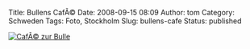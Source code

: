 Title: Bullens CafÃ©
Date: 2008-09-15 08:09
Author: tom
Category: Schweden
Tags: Foto, Stockholm
Slug: bullens-cafe
Status: published

[![CafÃ© zur
Bulle](/pic/bullenscafe_s.jpg "CafÃ© zur Bulle")](/pic/bullenscafe_l.jpg)

